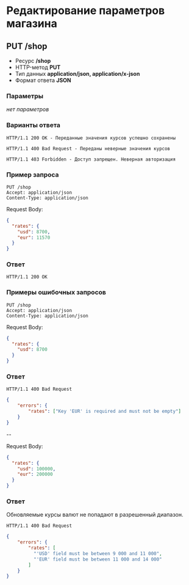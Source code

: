 # Редактирование параметров магазина

## PUT /shop
- Ресурс **/shop**
- HTTP-метод **PUT**
- Тип данных **application/json, application/x-json**
- Формат ответа **JSON**

### Параметры

*нет параметров*

### Варианты ответа

```
HTTP/1.1 200 OK - Переданные значения курсов успешно сохранены
```
```
HTTP/1.1 400 Bad Request - Переданы неверные значения курсов
```
```
HTTP/1.1 403 Forbidden - Доступ запрещен. Неверная авторизация
```

### Пример запроса
```
PUT /shop
Accept: application/json
Content-Type: application/json
```

Request Body:
```json
{
  "rates": {
    "usd": 8700,
    "eur": 11570
  }
}
```

### Ответ

```
HTTP/1.1 200 OK
```

### Примеры ошибочных запросов

```
PUT /shop
Accept: application/json
Content-Type: application/json
```
Request Body:
```json
{
  "rates": {
    "usd": 8700
  }
}
```

### Ответ

```
HTTP/1.1 400 Bad Request
```
```json
{
    "errors": {
        "rates": ["Key 'EUR' is required and must not be empty"]
    }
}
```

--

Request Body:
```json
{
  "rates": {
    "usd": 100000,
    "eur": 200000
  }
}
```

### Ответ

Обновляемые курсы валют не попадают в разрешенный диапазон.

```
HTTP/1.1 400 Bad Request
```
```json
{
    "errors": {
        "rates": [
          "'USD' field must be between 9 000 and 11 000",
          "'EUR' field must be between 11 000 and 14 000"
        ]
    }
}
```
